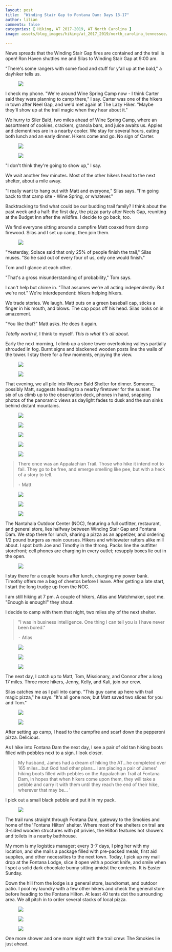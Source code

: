 ```yaml
---
layout: post
title:  "Winding Stair Gap to Fontana Dam: Days 13-17"
author: lilian
comments: false
categories: [ Hiking, AT 2017-2019, AT North Carolina ]
image: assets/blog_images/hiking/at_2017_2019/north_carolina_tennessee/day13-17/sunset_egg.JPG

---
```


News spreads that the Winding Stair Gap fires are contained and the trail is open! Ron Haven shuttles me and Silas to Winding Stair Gap at 9:00 am. 

"There's some rangers with some food and stuff for y'all up at the bald," a dayhiker tells us.

<figure>
    <img src="{{site.baseurl}}/assets/blog_images/hiking/at_2017_2019/north_carolina_tennessee/day13-17/trail_magic.JPG"/>
</figure>

I check my phone. "We're around Wine Spring Camp now - I think Carter said they were planning to camp there," I say. Carter was one of the hikers in town after Neel Gap, and we'd met again at The Lazy Hiker. "Maybe they'll show up at the trail magic when they hear about it."

We hurry to Siler Bald, two miles ahead of Wine Spring Camp, where an assortment of cookies, crackers, granola bars, and juice awaits us. Apples and clementines are in a nearby cooler. We stay for several hours, eating both lunch and an early dinner. Hikers come and go. No sign of Carter.

<figure>
    <img src="{{site.baseurl}}/assets/blog_images/hiking/at_2017_2019/north_carolina_tennessee/day13-17/burnt_trees.JPG"/>
</figure>

<figure>
    <img src="{{site.baseurl}}/assets/blog_images/hiking/at_2017_2019/north_carolina_tennessee/day13-17/flag_view.JPG"/>
</figure>

"I don't think they're going to show up," I say.

We wait another few minutes. Most of the other hikers head to the next shelter, about a mile away.

"I really want to hang out with Matt and everyone," Silas says. "I'm going back to that camp site - Wine Spring, or whatever."

Backtracking to find what could be our budding trail family? I think about the past week and a half: the first day, the pizza party after Neels Gap, reuniting at the Budget Inn after the wildfire. I decide to go back, too.

We find everyone sitting around a campfire Matt coaxed from damp firewood. Silas and I set up camp, then join them.

<figure>
    <img src="{{site.baseurl}}/assets/blog_images/hiking/at_2017_2019/north_carolina_tennessee/day13-17/campfire.JPG"/>
</figure>

"Yesterday, Solace said that only 25% of people finish the trail," Silas muses. "So he said out of every four of us, only one would finish."

Tom and I glance at each other.

"That's a gross misunderstanding of probability," Tom says.

I can't help but chime in. "That assumes we're all acting independently. But we're not." We're interdependent: hikers helping hikers.

We trade stories. We laugh. Matt puts on a green baseball cap, sticks a finger in his mouth, and blows. The cap pops off his head. Silas looks on in amazement.

"You like that?" Matt asks. He does it again.

*Totally worth it,* I think to myself. *This is what it's all about.*

Early the next morning, I climb up a stone tower overlooking valleys partially shrouded in fog. Burnt signs and blackened wooden posts line the walls of the tower. I stay there for a few moments, enjoying the view.

<figure>
    <img src="{{site.baseurl}}/assets/blog_images/hiking/at_2017_2019/north_carolina_tennessee/day13-17/tower.JPG"/>
</figure>

<figure>
    <img src="{{site.baseurl}}/assets/blog_images/hiking/at_2017_2019/north_carolina_tennessee/day13-17/tower_view.JPG"/>
</figure>

That evening, we all pile into Wesser Bald Shelter for dinner. Someone, possibly Matt, suggests heading to a nearby firetower for the sunset. The six of us climb up to the observation deck, phones in hand, snapping photos of the panoramic views as daylight fades to dusk and the sun sinks behind distant mountains.

<figure>
    <img src="{{site.baseurl}}/assets/blog_images/hiking/at_2017_2019/north_carolina_tennessee/day13-17/firetower.JPG"/>
</figure>

<figure>
    <img src="{{site.baseurl}}/assets/blog_images/hiking/at_2017_2019/north_carolina_tennessee/day13-17/dusk.JPEG"/>
</figure>

<figure>
    <img src="{{site.baseurl}}/assets/blog_images/hiking/at_2017_2019/north_carolina_tennessee/day13-17/sunset_clouds.JPEG"/>
</figure>

<figure>
    <img src="{{site.baseurl}}/assets/blog_images/hiking/at_2017_2019/north_carolina_tennessee/day13-17/firetower_group.JPG"/>
</figure>

<figure>
    <img src="{{site.baseurl}}/assets/blog_images/hiking/at_2017_2019/north_carolina_tennessee/day13-17/sunset_red.JPEG"/>
</figure>

>There once was an Appalachian Trail. Those who hike it intend not to fail. They go to be free, and emerge smelling like pee, but with a heck of a story to tell.
>
>⁃ Matt

<figure>
    <img src="{{site.baseurl}}/assets/blog_images/hiking/at_2017_2019/north_carolina_tennessee/day13-17/view.JPEG"/>
</figure>

<figure>
    <img src="{{site.baseurl}}/assets/blog_images/hiking/at_2017_2019/north_carolina_tennessee/day13-17/outfitter.JPG"/>
</figure>

<figure>
    <img src="{{site.baseurl}}/assets/blog_images/hiking/at_2017_2019/north_carolina_tennessee/day13-17/packs_in_a_row.JPG"/>
</figure>

The Nantahala Outdoor Center (NOC), featuring a full outfitter, restaurant, and general store, lies halfway between Winding Stair Gap and Fontana Dam. We stop there for lunch, sharing a pizza as an appetizer, and ordering 1/2 pound burgers as main courses. Hikers and whitewater rafters alike mill about. I spot both Joe and Timothy in the throng. Packs line the outfitter storefront; cell phones are charging in every outlet; resupply boxes lie out in the open.

<figure>
    <img src="{{site.baseurl}}/assets/blog_images/hiking/at_2017_2019/north_carolina_tennessee/day13-17/lunch.JPG"/>
</figure>

I stay there for a couple hours after lunch, charging my power bank. Timothy offers me a bag of cheetos before I leave. After getting a late start, I start the long trudge up from the NOC.

I am still hiking at 7 pm. A couple of hikers, Atlas and Matchmaker, spot me. "Enough is enough!" they shout.

I decide to camp with them that night, two miles shy of the next shelter.

>"I was in business intelligence. One thing I can tell you is I have never been bored."
>
>⁃ Atlas

<figure>
    <img src="{{site.baseurl}}/assets/blog_images/hiking/at_2017_2019/north_carolina_tennessee/day13-17/spring_view.JPEG"/>
</figure>

<figure>
    <img src="{{site.baseurl}}/assets/blog_images/hiking/at_2017_2019/north_carolina_tennessee/day13-17/mountain_view.JPG"/>
</figure>

<figure>
    <img src="{{site.baseurl}}/assets/blog_images/hiking/at_2017_2019/north_carolina_tennessee/day13-17/spring.JPG"/>
</figure>


The next day, I catch up to Matt, Tom, Missionary, and Connor after a long 17 miles. Three more hikers, Jenny, Kelly, and Kali, join our crew. 

Silas catches me as I pull into camp. "This guy came up here with trail magic pizza," he says. "It's all gone now, but Matt saved two slices for you and Tom."

<figure>
    <img src="{{site.baseurl}}/assets/blog_images/hiking/at_2017_2019/north_carolina_tennessee/day13-17/making_camp.JPG"/>
</figure>

<figure>
    <img src="{{site.baseurl}}/assets/blog_images/hiking/at_2017_2019/north_carolina_tennessee/day13-17/pizza.JPG"/>
</figure>

After setting up camp, I head to the campfire and scarf down the pepperoni pizza. Delicious.

As I hike into Fontana Dam the next day, I see a pair of old tan hiking boots filled with pebbles next to a sign. I look closer.

>My husband, James had a dream of hiking the AT...he completed over 165 miles...but God had other plans...I am placing a pair of James' hiking boots filled with pebbles on the Appalachian Trail at Fontana Dam, in hopes that when hikers come upon them, they will take a pebble and carry it with them until they reach the end of their hike, wherever that may be... '

I pick out a small black pebble and put it in my pack.

<figure>
    <img src="{{site.baseurl}}/assets/blog_images/hiking/at_2017_2019/north_carolina_tennessee/day13-17/paved.JPG"/>
</figure>

The trail runs straight through Fontana Dam, gateway to the Smokies and home of the 'Fontana Hilton' shelter. Where most of the shelters on trail are 3-sided wooden structures with pit privies, the Hilton features hot showers and toilets in a nearby bathhouse. 

My mom is my logistics manager; every 3-7 days, I ping her with my location, and she mails a package filled with pre-packed meals, first aid supplies, and other necessities to the next town. Today, I pick up my mail drop at the Fontana Lodge, slice it open with a pocket knife, and smile when I spot a solid dark chocolate bunny sitting amidst the contents. It is Easter Sunday.  

Down the hill from the lodge is a general store, laundromat, and outdoor patio. I pool my laundry with a few other hikers and check the general store before heading to the Fontana Hilton. At least 40 tents dot the surrounding area. We all pitch in to order several stacks of local pizza.

<figure>
    <img src="{{site.baseurl}}/assets/blog_images/hiking/at_2017_2019/north_carolina_tennessee/day13-17/fontana_hilton.JPG"/>
</figure>

<figure>
    <img src="{{site.baseurl}}/assets/blog_images/hiking/at_2017_2019/north_carolina_tennessee/day13-17/pond_sunset.JPG"/>
</figure>

<figure>
    <img src="{{site.baseurl}}/assets/blog_images/hiking/at_2017_2019/north_carolina_tennessee/day13-17/fontana_pizza.JPG"/>
</figure>

One more shower and one more night with the trail crew: The Smokies lie just ahead.